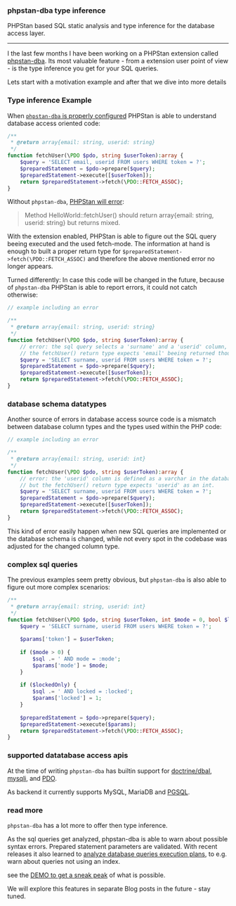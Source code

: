 ### phpstan-dba type inference

PHPStan based SQL static analysis and type inference for the database access layer.

---

I the last few months I have been working on a PHPStan extension called [phpstan-dba](https://staabm.github.io/2022/05/01/phpstan-dba.html).
Its most valuable feature - from a extension user point of view - is the type inference you get for your SQL queries.

Lets start with a motivation example and after that we dive into more details


### Type inference Example

When [`phpstan-dba` is properly configured](https://github.com/staabm/phpstan-dba#installation) PHPStan is able to understand database access oriented code:

```php
/**
 * @return array{email: string, userid: string}  
 */
function fetchUser(\PDO $pdo, string $userToken):array {
    $query = 'SELECT email, userid FROM users WHERE token = ?';
    $preparedStatement = $pdo->prepare($query);
    $preparedStatement->execute([$userToken]);
    return $preparedStatement->fetch(\PDO::FETCH_ASSOC);
}
```

Without `phpstan-dba`, [PHPStan will error](https://phpstan.org/r/d61b9704-bea2-4881-b5d5-aab7c065765e):
> Method HelloWorld::fetchUser() should return array{email: string, userid: string} but returns mixed.

With the extension enabled, PHPStan is able to figure out the SQL query beeing executed and the used fetch-mode.
The information at hand is enough to built a proper return type for `$preparedStatement->fetch(\PDO::FETCH_ASSOC)` and therefore the above mentioned error no longer appears.

Turned differently: In case this code will be changed in the future, because of `phpstan-dba` PHPStan is able to report errors, it could not catch otherwise:

```php
// example including an error

/**
 * @return array{email: string, userid: string}  
 */
function fetchUser(\PDO $pdo, string $userToken):array {
    // error: the sql query selects a 'surname' and a 'userid' column, but no 'email'.
    // the fetchUser() return type expects 'email' beeing returned though 
    $query = 'SELECT surname, userid FROM users WHERE token = ?';
    $preparedStatement = $pdo->prepare($query);
    $preparedStatement->execute([$userToken]);
    return $preparedStatement->fetch(\PDO::FETCH_ASSOC);
}
```


### database schema datatypes

Another source of errors in database access source code is a mismatch between database column types and the types used within the PHP code:

```php
// example including an error

/**
 * @return array{email: string, userid: int}  
 */
function fetchUser(\PDO $pdo, string $userToken):array {
    // error: the 'userid' column is defined as a varchar in the database,
    // but the fetchUser() return type expects 'userid' as an int. 
    $query = 'SELECT surname, userid FROM users WHERE token = ?';
    $preparedStatement = $pdo->prepare($query);
    $preparedStatement->execute([$userToken]);
    return $preparedStatement->fetch(\PDO::FETCH_ASSOC);
}
```

This kind of error easily happen when new SQL queries are implemented or the database schema is changed,
while not every spot in the codebase was adjusted for the changed column type.


### complex sql queries

The previous examples seem pretty obvious, but `phpstan-dba` is also able to figure out more complex scenarios:

```php
/**
 * @return array{email: string, userid: int}  
 */
function fetchUser(\PDO $pdo, string $userToken, int $mode = 0, bool $lockedOnly = false):array {
    $query = 'SELECT surname, userid FROM users WHERE token = ?';
    
    $params['token'] = $userToken;
    
    if ($mode > 0) {
        $sql .= ' AND mode = :mode';
        $params['mode'] = $mode;
    }
    
    if ($lockedOnly) {
        $sql .= ' AND locked = :locked';
        $params['locked'] = 1;
    }
        
    $preparedStatement = $pdo->prepare($query);
    $preparedStatement->execute($params);
    return $preparedStatement->fetch(\PDO::FETCH_ASSOC);
}
```


### supported datatabase access apis

At the time of writing `phpstan-dba` has builtin support for [doctrine/dbal](https://github.com/doctrine/dbal), [mysqli](https://www.php.net/mysqli), and [PDO](https://www.php.net/pdo).

As backend it currently supports MySQL, MariaDB and [PGSQL](https://twitter.com/markusstaab/status/1526950527677997056).


### read more

`phpstan-dba` has a lot more to offer then type inference.

As the sql queries get analyzed, phpstan-dba is able to warn about possible syntax errors. Prepared statement parameters are validated. 
With recent releases it also learned to [analyze database queries execution plans](https://twitter.com/markusstaab/status/1529481591222845440), to e.g. warn about queries not using an index.

see the [DEMO to get a sneak peak](https://github.com/staabm/phpstan-dba/pull/61/files#diff-98a3c43049f6a0c859c0303037d9773534396533d7890bad187d465d390d634e) of what is possible.

We will explore this features in separate Blog posts in the future - stay tuned. 